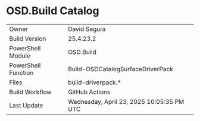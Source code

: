 ﻿# OSD.Build Catalog

| | |
|-|-|
| Owner | David Segura |
| Build Version | 25.4.23.2 |
| PowerShell Module | OSD.Build |
| PowerShell Function | Build-OSDCatalogSurfaceDriverPack |
| Files | build-driverpack.* |
| Build Workflow | GitHub Actions |
| Last Update | Wednesday, April 23, 2025 10:05:35 PM UTC |
